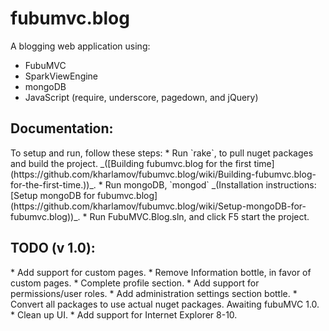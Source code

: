 <h1>fubumvc.blog</h1>
A blogging web application using:

* FubuMVC
* SparkViewEngine
* mongoDB
* JavaScript (require, underscore, pagedown, and jQuery)

<h2>Documentation:</h2>
To setup and run, follow these steps: 
* Run `rake`, to pull nuget packages and build the project. _([Building fubumvc.blog for the first time](https://github.com/kharlamov/fubumvc.blog/wiki/Building-fubumvc.blog-for-the-first-time.))_.
* Run mongoDB, `mongod`  _(Installation instructions: [Setup mongoDB for fubumvc.blog](https://github.com/kharlamov/fubumvc.blog/wiki/Setup-mongoDB-for-fubumvc.blog))_.
* Run FubuMVC.Blog.sln, and click F5 start the project.


<h2>TODO (v 1.0):</h2>
* Add support for custom pages.
* Remove Information bottle, in favor of custom pages.
* Complete profile section.
* Add support for permissions/user roles.
* Add administration settings section bottle.
* Convert all packages to use actual nuget packages. Awaiting fubuMVC 1.0.
* Clean up UI.
* Add support for Internet Explorer 8-10.
